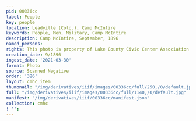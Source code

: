 ```yaml
---
pid: 00336cc
label: People
key: people
location: Leadville (Colo.), Camp McIntire
keywords: People, Men, Military, Camp McIntire
description: Camp McIntire, September, 1896
named_persons: 
rights: This photo is property of Lake County Civic Center Association.
creation_date: 9/1896
ingest_date: '2021-03-30'
format: Photo
source: Scanned Negative
order: '326'
layout: cmhc_item
thumbnail: "/img/derivatives/iiif/images/00336cc/full/250,/0/default.jpg"
full: "/img/derivatives/iiif/images/00336cc/full/1140,/0/default.jpg"
manifest: "/img/derivatives/iiif/00336cc/manifest.json"
collection: cmhc
! '': 
---
```

